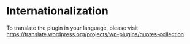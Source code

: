 Internationalization
====================


To translate the plugin in your language, please visit https://translate.wordpress.org/projects/wp-plugins/quotes-collection
